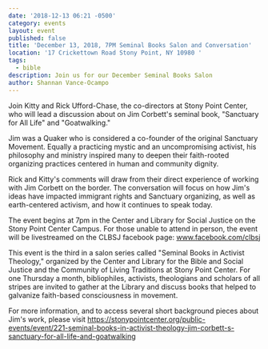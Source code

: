 ```yaml
---
date: '2018-12-13 06:21 -0500'
category: events
layout: event
published: false
title: 'December 13, 2018, 7PM Seminal Books Salon and Conversation'
location: '17 Crickettown Road Stony Point, NY 10980 '
tags:
  - bible
description: Join us for our December Seminal Books Salon
author: Shannan Vance-Ocampo
---
```

Join Kitty and Rick Ufford-Chase, the co-directors at Stony Point Center, who will lead a discussion about on Jim Corbett's seminal book, "Sanctuary for All Life" and "Goatwalking."
 
Jim was a Quaker who is considered a co-founder of the original
Sanctuary Movement. Equally a practicing mystic and an uncompromising
activist, his philosophy and ministry inspired many to deepen their
faith-rooted organizing practices centered in human and community dignity.
 
Rick and Kitty's comments will draw from their direct experience of
working with Jim Corbett on the border. The conversation will focus on
how Jim's ideas have impacted immigrant rights and Sanctuary organizing,
as well as earth-centered activism, and how it continues to speak today.
 
The event begins at 7pm in the Center and Library for Social Justice on
the Stony Point Center Campus. For those unable to attend in person, the
event will be livestreamed on the CLBSJ facebook page:
www.facebook.com/clbsj
 
This event is the third in a salon series called "Seminal Books in
Activist Theology," organized by the Center and Library for the Bible
and Social Justice and the Community of Living Traditions at Stony Point
Center. For one Thursday a month, bibliophiles, activists, theologians
and scholars of all stripes are invited to gather at the Library and
discuss books that helped to galvanize faith-based consciousness in
movement.
 
For more information, and to access several short background pieces
about Jim's work, please visit
https://stonypointcenter.org/public-events/event/221-seminal-books-in-activist-theology-jim-corbett-s-sanctuary-for-all-life-and-goatwalking
